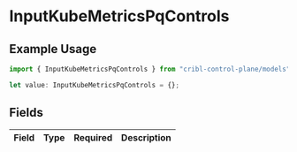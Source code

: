 # InputKubeMetricsPqControls

## Example Usage

```typescript
import { InputKubeMetricsPqControls } from "cribl-control-plane/models";

let value: InputKubeMetricsPqControls = {};
```

## Fields

| Field       | Type        | Required    | Description |
| ----------- | ----------- | ----------- | ----------- |
